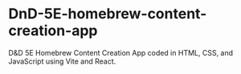 # DnD-5E-homebrew-content-creation-app
D&amp;D 5E Homebrew Content Creation App coded in HTML, CSS, and JavaScript using Vite and React.
